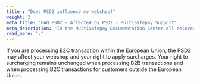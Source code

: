 ```yaml
---
title : "Does PSD2 influence my webshop?"
weight: 2
meta_title: "FAQ PSD2 - Affected by PSD2 - MultiSafepay Support"
meta_description: "In the MultiSafepay Documentation Center all relevant information regarding our Plugins and API. As well as Support pages for Payment Method, Tools and General Questions. You can also find the contact details of our Support Team and Integration Team."
read_more: "."
---
```


If you are processing B2C transaction within the European Union, the PSD2 may affect your webshop and your right to apply surcharges. Your right to surcharging remains unchanged when processing B2B transactions and when processing B2C transactions for customers outside the European Union.
